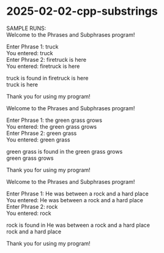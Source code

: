 # 2025-02-02-cpp-substrings



SAMPLE RUNS:  
Welcome to the Phrases and Subphrases program!  
  
Enter Phrase 1: truck  
You entered: truck  
Enter Phrase 2: firetruck is here  
You entered: firetruck is here  
  
truck is found in firetruck is here  
truck is here  
  
Thank you for using my program!  
  
  
  
  
Welcome to the Phrases and Subphrases program!  
  
Enter Phrase 1: the green grass grows  
You entered: the green grass grows  
Enter Phrase 2: green grass  
You entered: green grass  
  
green grass is found in the green grass grows  
green grass grows  
  
Thank you for using my program!  
  
  
  
  
Welcome to the Phrases and Subphrases program!  
  
Enter Phrase 1: He was between a rock and a hard place  
You entered: He was between a rock and a hard place  
Enter Phrase 2: rock  
You entered: rock  
  
rock is found in He was between a rock and a hard place  
rock and a hard place  
  
Thank you for using my program!  
  

